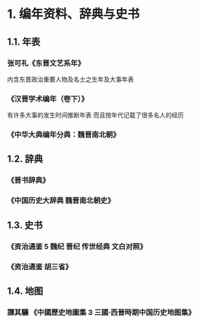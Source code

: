 # 1. 编年资料、辞典与史书

## 1.1. 年表
### 张可礼《东晋文艺系年》
内含东晋政治重要人物及名士之生年及大事年表

### 《汉晋学术编年（卷下）》
有许多大事的发生时间推断年表
而且按年代记载了很多名人的经历

### 《中华大典编年分典：魏晋南北朝》

## 1.2. 辞典

### 《晋书辞典》

### 《中国历史大辞典 魏晋南北朝史》

## 1.3. 史书

### 《资治通鉴 5 魏纪 晋纪 传世经典 文白对照》
### 《资治通鉴 胡三省》

## 1.4. 地图

### 譚其驤 《中國歷史地圖集 3 三國·西晉時期中国历史地图集》
